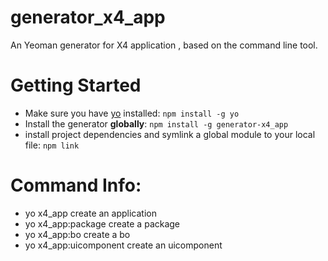 # generator_x4_app
An Yeoman generator for X4 application , based on the command line tool.


# Getting Started
- Make sure you have [yo](https://github.com/yeoman/yo) installed:
    `npm install -g yo`
- Install the generator **globally**: `npm install -g generator-x4_app`
- install project dependencies and symlink a global module to your local file: `npm link`

# Command Info:
- yo x4_app             create an application
- yo x4_app:package     create a package
- yo x4_app:bo          create a bo
- yo x4_app:uicomponent create an uicomponent
